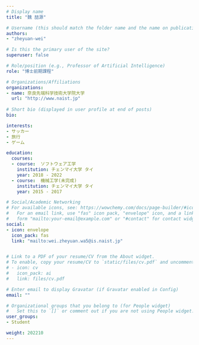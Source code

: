 ```yaml
---
# Display name
title: "魏 喆源"

# Username (this should match the folder name and the name on publications)
authors:
- "zheyuan-wei"

# Is this the primary user of the site?
superuser: false

# Role/position (e.g., Professor of Artificial Intelligence)
role: "博士前期課程"

# Organizations/Affiliations
organizations:
- name: 奈良先端科学技術大学院大学
  url: "http://www.naist.jp"
  
# Short bio (displayed in user profile at end of posts)
bio:

interests:
- サッカー
- 旅行
- ゲーム

education:
  courses:
  - course:  ソフトウェア工学
    institution: チェンマイ大学 タイ
    year: 2018 - 2022
  - course:  機械工学(未完成)
    institution: チェンマイ大学 タイ
    year: 2015 - 2017

# Social/Academic Networking
# For available icons, see: https://wowchemy.com/docs/page-builder/#icons
#   For an email link, use "fas" icon pack, "envelope" icon, and a link in the
#   form "mailto:your-email@example.com" or "#contact" for contact widget.
social:
- icon: envelope
  icon_pack: fas
  link: "mailto:wei.zheyuan.wa5@is.naist.jp"


# Link to a PDF of your resume/CV from the About widget.
# To enable, copy your resume/CV to `static/files/cv.pdf` and uncomment the lines below.
# - icon: cv
#   icon_pack: ai
#   link: files/cv.pdf

# Enter email to display Gravatar (if Gravatar enabled in Config)
email: ""

# Organizational groups that you belong to (for People widget)
#   Set this to `[]` or comment out if you are not using People widget.
user_groups:
- Student

weight: 202210
---
```


